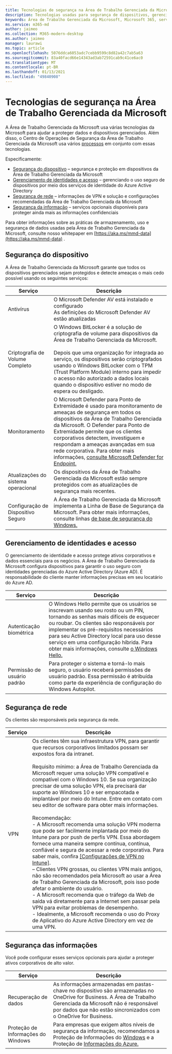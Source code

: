 ```yaml
---
title: Tecnologias de segurança na Área de Trabalho Gerenciada da Microsoft
description: Tecnologias usadas para segurança de dispositivos, gerenciamento de identidades e acesso, segurança de rede e segurança de informações
keywords: Área de Trabalho Gerenciada da Microsoft, Microsoft 365, serviço, documentação
ms.service: m365-md
author: jaimeo
ms.collection: M365-modern-desktop
ms.author: jaimeo
manager: laurawi
ms.topic: article
ms.openlocfilehash: 5076ddca6053adc7cebb9599c8d82a42c7ab5a63
ms.sourcegitcommit: 83a40facd66e14343ad3ab72591cab9c41ce6ac0
ms.translationtype: MT
ms.contentlocale: pt-BR
ms.lasthandoff: 01/13/2021
ms.locfileid: "49840908"
---
```

# <a name="security-technologies-in-microsoft-managed-desktop"></a>Tecnologias de segurança na Área de Trabalho Gerenciada da Microsoft

<!--Security, also Onboarding doc: data handling/store, privileged account access -->

A Área de Trabalho Gerenciada da Microsoft usa várias tecnologias da Microsoft para ajudar a proteger dados e dispositivos gerenciados. Além disso, o Centro de Operações de Segurança da Área de Trabalho Gerenciada da Microsoft usa vários [processos](security-operations.md) em conjunto com essas tecnologias.

Especificamente: 

- [Segurança do dispositivo](#device-security) – segurança e proteção em dispositivos da Área de Trabalho Gerenciada da Microsoft
- [Gerenciamento de identidades e acesso](#identity-and-access-management) – gerenciando o uso seguro de dispositivos por meio dos serviços de identidade do Azure Active Directory
- [Segurança de rede](#network-security) – informações de VPN e solução e configurações recomendadas da Área de Trabalho Gerenciada da Microsoft
- [Segurança da informação](#information-security) – serviços opcionais disponíveis para proteger ainda mais as informações confidenciais 

Para obter informações sobre as práticas de armazenamento, uso e segurança de dados usadas pela Área de Trabalho Gerenciada da Microsoft, consulte nosso whitepaper em [https://aka.ms/mmd-data](https://aka.ms/mmd-data) .


## <a name="device-security"></a>Segurança do dispositivo

A Área de Trabalho Gerenciada da Microsoft garante que todos os dispositivos gerenciados sejam protegidos e detecte ameaças o mais cedo possível usando os seguintes serviços:

Serviço | Descrição
--- | ---
Antivírus | O Microsoft Defender AV está instalado e configurado<br>As definições do Microsoft Defender AV estão atualizadas
Criptografia de Volume Completo |    O Windows BitLocker é a solução de criptografia de volume para dispositivos da Área de Trabalho Gerenciada da Microsoft.<br><br>Depois que uma organização for integrada ao serviço, os dispositivos serão criptografados usando o Windows BitLocker com o TPM (Trust Platform Module) interno para impedir o acesso não autorizado a dados locais quando o dispositivo estiver no modo de espera ou desligado. 
Monitoramento |    O Microsoft Defender para Ponto de Extremidade é usado para monitoramento de ameaças de segurança em todos os dispositivos da Área de Trabalho Gerenciada da Microsoft. O Defender para Ponto de Extremidade permite que os clientes corporativos detectem, investiguem e respondam a ameaças avançadas em sua rede corporativa. Para obter mais informações, [consulte Microsoft Defender for Endpoint.](https://docs.microsoft.com/windows/threat-protection/windows-defender-atp/windows-defender-advanced-threat-protection) 
Atualizações do sistema operacional |  Os dispositivos da Área de Trabalho Gerenciada da Microsoft estão sempre protegidos com as atualizações de segurança mais recentes.
Configuração de Dispositivo Seguro |   A Área de Trabalho Gerenciada da Microsoft implementa a Linha de Base de Segurança da Microsoft. Para obter mais informações, consulte linhas [de base de segurança do Windows.](https://docs.microsoft.com/windows/security/threat-protection/windows-security-baselines)



## <a name="identity-and-access-management"></a>Gerenciamento de identidades e acesso

O gerenciamento de identidade e acesso protege ativos corporativos e dados essenciais para os negócios. A Área de Trabalho Gerenciada da Microsoft configura dispositivos para garantir o uso seguro com identidades gerenciadas do Azure Active Directory (Azure AD). É responsabilidade do cliente manter informações precisas em seu locatário do Azure AD. 

Serviço | Descrição
--- | ---
Autenticação biométrica |  O Windows Hello permite que os usuários se inscrevam usando seu rosto ou um PIN, tornando as senhas mais difíceis de esquecer ou roubar. Os clientes são responsáveis por implementar os pré-requisitos necessários para seu Active Directory local para uso desse serviço em uma configuração híbrida. Para obter mais informações, consulte [o Windows Hello.](https://docs.microsoft.com/windows-hardware/design/device-experiences/windows-hello) 
Permissão de usuário padrão |  Para proteger o sistema e torná-lo mais seguro, o usuário receberá permissões de usuário padrão. Essa permissão é atribuída como parte da experiência de configuração do Windows Autopilot.



## <a name="network-security"></a>Segurança de rede

Os clientes são responsáveis pela segurança da rede. 

Serviço | Descrição
--- | ---
VPN | Os clientes têm sua infraestrutura VPN, para garantir que recursos corporativos limitados possam ser expostos fora da intranet.<br><br>Requisito mínimo: a Área de Trabalho Gerenciada da Microsoft requer uma solução VPN compatível e compatível com o Windows 10. Se sua organização precisar de uma solução VPN, ela precisará dar suporte ao Windows 10 e ser empacotada e implantável por meio do Intune. Entre em contato com seu editor de software para obter mais informações.<br><br>Recomendação:<br>- A Microsoft recomenda uma solução VPN moderna que pode ser facilmente implantada por meio do Intune para por push de perfis VPN. Essa abordagem fornece uma maneira sempre contínua, contínua, confiável e segura de acessar a rede corporativa. Para saber mais, confira [[Configurações de VPN no Intune]](https://docs.microsoft.com/intune/vpn-settings-configure).<br>– Clientes VPN grossas, ou clientes VPN mais antigos, não são recomendados pela Microsoft ao usar a Área de Trabalho Gerenciada da Microsoft, pois isso pode afetar o ambiente do usuário.<br>- A Microsoft recomenda que o tráfego da Web de saída vá diretamente para a Internet sem passar pela VPN para evitar problemas de desempenho.<br>- Idealmente, a Microsoft recomenda o uso do Proxy de Aplicativo do Azure Active Directory em vez de uma VPN.


## <a name="information-security"></a>Segurança das informações

Você pode configurar esses serviços opcionais para ajudar a proteger ativos corporativos de alto valor. 

Serviço | Descrição
--- | ---
Recuperação de dados  | As informações armazenadas em pastas-chave no dispositivo são armazenadas no OneDrive for Business. A Área de Trabalho Gerenciada da Microsoft não é responsável por dados que não estão sincronizados com o OneDrive for Business. 
Proteção de Informações do Windows |    Para empresas que exigem altos níveis de segurança da informação, recomendamos a Proteção de Informações do [Windows](https://docs.microsoft.com/windows/threat-protection/windows-information-protection/protect-enterprise-data-using-wip) e a Proteção de [Informações do Azure.](https://www.microsoft.com/cloud-platform/azure-information-protection) 

